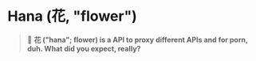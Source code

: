 # Hana (花, "flower")
> 🥀 **花 ("hana"; flower) is a API to proxy different APIs and for porn, duh. What did you expect, really?**
